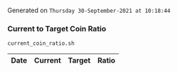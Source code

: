 Generated on `Thursday 30-September-2021 at 10:18:44`

### Current to Target Coin Ratio
`current_coin_ratio.sh`

Date|Current|Target|Ratio
---|---|---|---
